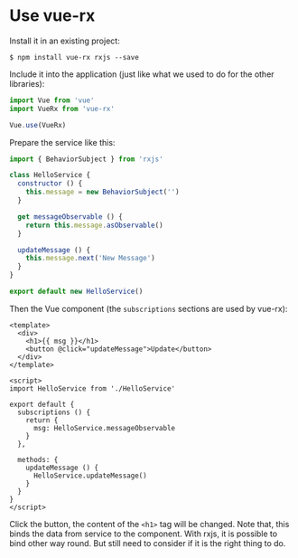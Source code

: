# Use vue-rx

Install it in an existing project:

```shell
$ npm install vue-rx rxjs --save
```

Include it into the application (just like what we used to do for the other libraries):

```javascript
import Vue from 'vue'
import VueRx from 'vue-rx'

Vue.use(VueRx)
```

Prepare the service like this:

```javascript
import { BehaviorSubject } from 'rxjs'

class HelloService {
  constructor () {
    this.message = new BehaviorSubject('')
  }

  get messageObservable () {
    return this.message.asObservable()
  }

  updateMessage () {
    this.message.next('New Message')
  }
}

export default new HelloService()
```

Then the Vue component (the `subscriptions` sections are used by vue-rx):

```vue
<template>
  <div>
    <h1>{{ msg }}</h1>
    <button @click="updateMessage">Update</button>
  </div>
</template>

<script>
import HelloService from './HelloService'

export default {
  subscriptions () {
    return {
      msg: HelloService.messageObservable
    }
  },

  methods: {
    updateMessage () {
      HelloService.updateMessage()
    }
  }
}
</script>
```

Click the button, the content of the `<h1>` tag will be changed. Note that, this binds the data from service to the component. With rxjs, it is possible to bind other way round. But still need to consider if it is the right thing to do.
